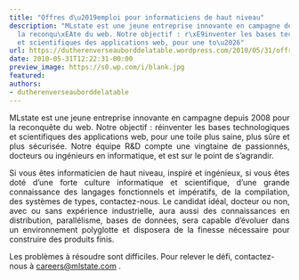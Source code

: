 ```yaml
---
title: "Offres d\u2019emploi pour informaticiens de haut niveau"
description: "MLstate est une jeune entreprise innovante en campagne depuis 2008 pour
  la reconqu\xEAte du web. Notre objectif : r\xE9inventer les bases technologiques
  et scientifiques des applications web, pour une to\u2026"
url: https://dutherenverseauborddelatable.wordpress.com/2010/05/31/offres-demploi-pour-informaticiens-de-haut-niveau/
date: 2010-05-31T12:22:31-00:00
preview_image: https://s0.wp.com/i/blank.jpg
featured:
authors:
- dutherenverseauborddelatable
---
```


<p style="text-align:justify;">MLstate est une jeune entreprise innovante en campagne depuis 2008 pour la reconqu&ecirc;te du web. Notre objectif : r&eacute;inventer les bases technologiques et scientifiques des applications web, pour une toile plus saine, plus s&ucirc;re et plus s&eacute;curis&eacute;e. Notre &eacute;quipe R&amp;D compte une vingtaine de passionn&eacute;s, docteurs ou ing&eacute;nieurs en informatique, et est sur le point de s&rsquo;agrandir.</p>
<p style="text-align:justify;">Si vous &ecirc;tes informaticien de haut niveau, inspir&eacute; et ing&eacute;nieux, si vous &ecirc;tes dot&eacute; d&rsquo;une forte culture informatique et scientifique, d&rsquo;une grande connaissance des langages fonctionnels et imp&eacute;ratifs, de la compilation, des syst&egrave;mes de types, contactez-nous. Le candidat id&eacute;al, docteur ou non, avec ou sans exp&eacute;rience industrielle, aura aussi des connaissances en distribution, parall&eacute;lisme, bases de donn&eacute;es, sera capable d&rsquo;&eacute;voluer dans un environnement polyglotte et disposera de la finesse n&eacute;cessaire pour construire des produits finis.</p>
<p>Les probl&egrave;mes &agrave; r&eacute;soudre sont difficiles. Pour relever le d&eacute;fi, contactez-nous &agrave; <a href="http://www.mlstate.com">careers@mlstate.com</a> .</p>


